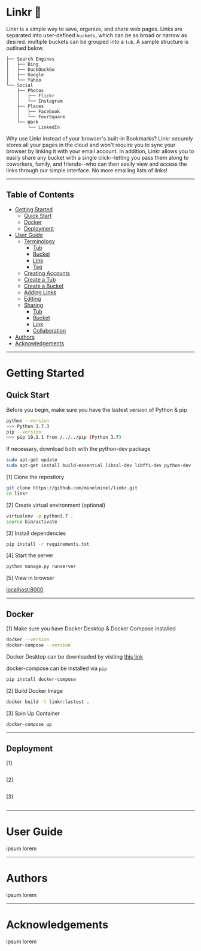 # Linkr :paperclip:

Linkr is a simple way to save, organize, and share web pages. Links are separated into user-defined `buckets`, which can be as broad or narrow as desired. multiple buckets can be grouped into a `tub`. A sample structure is outlined below.

```
├── Search Engines
│   ├── Bing
│   ├── DuckDuckGo
│   ├── Google
│   └── Yahoo
└── Social
    ├── Photos
    │   ├── Flickr
    │   └── Instagram
    ├── Places
    │   ├── Facebook
    │   └── FourSquare
    └── Work
        └── LinkedIn
```

Why use Linkr instead of your browser's built-in Bookmarks? Linkr securely stores all your pages in the cloud and won't require you to sync your browser by linking it with your email account. In addition, Linkr allows you to easily share any bucket with a single click--letting you pass them along to coworkers, family, and friends--who can then easily view and access the links through our simple interface. No more emailing lists of links!

---

## Table of Contents
- [Getting Started](#gettingstarted)
    - [Quick Start](#quickstart)
    - [Docker](#docker)
    - [Deployment](#deployment)
- [User Guide](#userguide)
    - [Terminology](#terminology)
        - [Tub](#tub)
        - [Bucket](#bucket)
        - [Link](#link)
        - [Tag](#tag)
    - [Creating Accounts](#createaccount)
    - [Create a Tub](#createtub)
    - [Create a Bucket](#createbucket)
    - [Adding Links](#addinglinks)
    - [Editing](#editing)
    - [Sharing](#sharing)
        - [Tub](#sharetub)
        - [Bucket](#sharebucket)
        - [Link](#sharelink)
        - [Collaboration](#collaboration)
- [Authors](#authors)
- [Acknowledgements](#acknowledgements)

---

# Getting Started <a name="gettingstarted"></a>
## Quick Start <a name="quickstart"></a>
Before you begin, make sure you have the lastest version of Python & pip
```bash
python --version
>>> Python 3.7.3
pip --version
>>> pip 19.1.1 from /../../pip (Python 3.7)
```

If necessary, download both with the python-dev package
```bash
sudo apt-get update
sudo apt-get install build-essential libssl-dev libffi-dev python-dev
```

[1] Clone the repository
```bash
git clone https://github.com/minelminel/linkr.git
cd linkr
```

[2] Create virtual environment (optional)
```bash
virtualenv -p python3.7 .
source bin/activate
```

[3] Install dependencies
```bash
pip install -r requirements.txt
```

[4] Start the server
```bash
python manage.py runserver
```

[5] View in browser

[localhost:8000](localhost:8000)

---  

## Docker <a name="docker"></a>
[1] Make sure you have Docker Desktop & Docker Compose installed
```bash
docker --version
docker-compose --version
```

Docker Desktop can be downloaded by visiting [this link](https://www.docker.com/products/docker-desktop)

docker-compose can be installed via `pip`
```bash
pip install docker-compose
```

[2] Build Docker Image
```bash
docker build -t linkr:lastest .
```

[3] Spin Up Container
```bash
docker-compose up
```

---

## Deployment <a name="deployment"></a>
[1]
```bash

```

[2]
```bash

```

[3]
```bash

```

---

# User Guide <a name="userguide"></a>
ipsum lorem

---

# Authors <a name="authors"></a>
ipsum lorem

---

# Acknowledgements <a name="userguide"></a>
ipsum lorem
